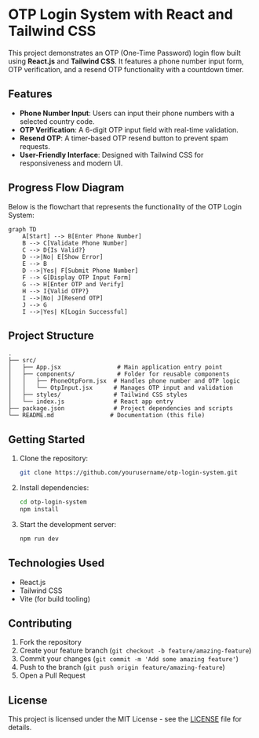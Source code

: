 # OTP Login System with React and Tailwind CSS

This project demonstrates an OTP (One-Time Password) login flow built using **React.js** and **Tailwind CSS**. It features a phone number input form, OTP verification, and a resend OTP functionality with a countdown timer.

## Features

- **Phone Number Input**: Users can input their phone numbers with a selected country code.
- **OTP Verification**: A 6-digit OTP input field with real-time validation.
- **Resend OTP**: A timer-based OTP resend button to prevent spam requests.
- **User-Friendly Interface**: Designed with Tailwind CSS for responsiveness and modern UI.

## Progress Flow Diagram

Below is the flowchart that represents the functionality of the OTP Login System:

```mermaid
graph TD
    A[Start] --> B[Enter Phone Number]
    B --> C[Validate Phone Number]
    C --> D{Is Valid?}
    D -->|No| E[Show Error]
    E --> B
    D -->|Yes| F[Submit Phone Number]
    F --> G[Display OTP Input Form]
    G --> H[Enter OTP and Verify]
    H --> I{Valid OTP?}
    I -->|No| J[Resend OTP]
    J --> G
    I -->|Yes| K[Login Successful]
```

## Project Structure

```
.
├── src/
│   ├── App.jsx                # Main application entry point
│   ├── components/            # Folder for reusable components
│   │   ├── PhoneOtpForm.jsx  # Handles phone number and OTP logic
│   │   └── OtpInput.jsx      # Manages OTP input and validation
│   ├── styles/               # Tailwind CSS styles
│   └── index.js              # React app entry
├── package.json              # Project dependencies and scripts
└── README.md                # Documentation (this file)
```

## Getting Started

1. Clone the repository:
   ```bash
   git clone https://github.com/yourusername/otp-login-system.git
   ```

2. Install dependencies:
   ```bash
   cd otp-login-system
   npm install
   ```

3. Start the development server:
   ```bash
   npm run dev
   ```

## Technologies Used

- React.js
- Tailwind CSS
- Vite (for build tooling)

## Contributing

1. Fork the repository
2. Create your feature branch (`git checkout -b feature/amazing-feature`)
3. Commit your changes (`git commit -m 'Add some amazing feature'`)
4. Push to the branch (`git push origin feature/amazing-feature`)
5. Open a Pull Request

## License

This project is licensed under the MIT License - see the [LICENSE](LICENSE) file for details.
